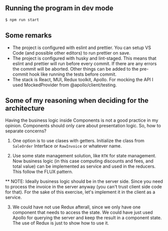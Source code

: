 ## Running the program in dev mode

```bash
$ npm run start
```

## Some remarks

- The project is configured with eslint and prettier. You can setup VS Code
  (and possible other editors) to run prettier on save.
- The project is configured with husky and lint-staged. This means that
  eslint and prettier will run before every commit. If there are any errors
  the commit will be aborted. Other things can be added to the pre-commit hook
  like running the tests before commit.
- The stack is React, MUI, Redux toolkit, Apollo. For mocking the API I used
  MockedProvider from @apollo/client/testing.

## Some of my reasoning when deciding for the architecture

Having the business logic inside Components is not a good practice in my opinion. Components should only care about presentation logic. So, how to separate concerns?

1. One option is to use clases with getters. Initialize the class from `SaleOrder` Interface or `RawInvoice` or whatever name.

2. Use some state management solution, like `RTK` for state management. Now business logic (in this case computing discounts and fees, and total value) can be implemented as service and used in the reducers. This follow the FLUX pattern.

\*\* NOTE: Ideally business logic should be in the server side. Since you need to process the invoice in the server anyway (you can't trust client side code for that). For the sake of this exercise, let's implement it in the client as a service.

3. We could have not use Redux afterall, since we only have one component that needs to access the state. We could have just used Apollo for querying the server and keep the result in a component state. The use of Redux is just to show how to use it.

